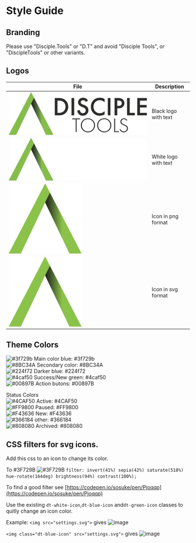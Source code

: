 # Style Guide

## Branding

Please use "Disciple.Tools" or "D.T" and avoid "Disciple Tools", or "DiscipleTools" or other variants.

## Logos

File | Description 
--- | ---
![Disciple.Tools Logo Black](./assets/logos/DT-black-text.png) | Black logo with text | [Download](
![Disciple.Tools Logo White](./assets/logos/DT-white-text.png) | White logo with text
<img src="https://github.com/DiscipleTools/Documentation/blob/master/assets/logos/dt-caret.png?raw=true" width=200> | Icon in png format
<img src="https://github.com/DiscipleTools/Documentation/blob/master/assets/logos/dt-caret.svg?raw=true" width=200> | Icon in svg format


## Theme Colors

![#3f729b](https://via.placeholder.com/15/3f729b/000000?text=+) Main color blue: \#3f729b  
![#8BC34A](https://via.placeholder.com/15/8BC34A/000000?text=+) Secondary color: \#8BC34A  
![\#224f72](https://via.placeholder.com/15/224f72/000000?text=+) Darker blue: \#224f72  
![\#4caf50](https://via.placeholder.com/15/4caf50/000000?text=+) Success/New green: \#4caf50  
![\#00897B](https://via.placeholder.com/15/00897B/000000?text=+) Action butons: \#00897B

Status Colors  
![\#4CAF50](https://via.placeholder.com/15/4CAF50/000000?text=+) Active: \#4CAF50  
![\#FF9800](https://via.placeholder.com/15/FF9800/000000?text=+) Paused: \#FF9800  
![\#F43636](https://via.placeholder.com/15/F43636/000000?text=+) New: \#F43636  
![\#366184](https://via.placeholder.com/15/366184/000000?text=+) other: \#366184  
![\#808080](https://via.placeholder.com/15/808080/000000?text=+) Archived: \#808080  

## CSS filters for svg icons.

Add this css to an icon to change its color.

To \#3F729B ![\#3F729B](https://via.placeholder.com/15/3F729B/000000?text=+) `filter: invert(41%) sepia(42%) saturate(518%) hue-rotate(164deg) brightness(94%) contrast(100%);`

To find a good filter see [https://codepen.io/sosuke/pen/Pjoqqp](https://codepen.io/sosuke/pen/Pjoqqp)

Use the existing `dt-white-icon`,`dt-blue-icon` and`dt-green-icon` classes to quitly change an icon color.

Example: 
`<img src="settings.svg">` gives ![image](https://user-images.githubusercontent.com/24901539/134213152-5dd422c6-f6c7-411a-9289-77e6cdc32fa0.png)

`<img class="dt-blue-icon" src="settings.svg">` gives ![image](https://user-images.githubusercontent.com/24901539/134213328-1afde89c-a7ea-45cf-b5bd-6faedd371ed0.png)
